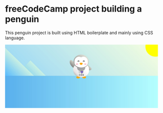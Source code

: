 # freeCodeCamp project building a penguin
This penguin project is built using HTML boilerplate and mainly using CSS language. 

![penguin!](./image/penguin.JPG)